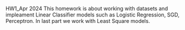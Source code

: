HW1_Apr 2024
This homework is about working with datasets and impleament Linear Classifier models such as Logistic Regression, SGD, Perceptron.       In last part we work with Least Square models.
